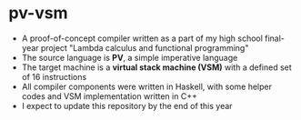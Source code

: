 # pv-vsm
- A proof-of-concept compiler written as a part of my high school final-year project "Lambda calculus and functional programming"
- The source language is **PV**, a simple imperative language
- The target machine is a **virtual stack machine (VSM)** with a defined set of 16 instructions
- All compiler components were written in Haskell, with some helper codes and VSM implementation written in C++
- I expect to update this repository by the end of this year
